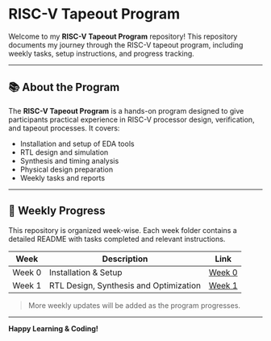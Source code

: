 # RISC-V Tapeout Program

Welcome to my **RISC-V Tapeout Program** repository! This repository documents my journey through the RISC-V tapeout program, including weekly tasks, setup instructions, and progress tracking.

---

## 📚 About the Program

The **RISC-V Tapeout Program** is a hands-on program designed to give participants practical experience in RISC-V processor design, verification, and tapeout processes. It covers:

- Installation and setup of EDA tools
- RTL design and simulation
- Synthesis and timing analysis
- Physical design preparation
- Weekly tasks and reports

---

## 📂 Weekly Progress

This repository is organized week-wise. Each week folder contains a detailed README with tasks completed and relevant instructions.

| Week | Description | Link |
|------|-------------|------|
| Week 0 | Installation & Setup | [Week 0](Week_0/README.md) |
| Week 1 | RTL Design, Synthesis and Optimization | [Week 1](https://github.com/satwikkamath/RISC_V_SOC_TAPEOUT_PROGRAM_week1) |

> More weekly updates will be added as the program progresses.

---

**Happy Learning & Coding!**

